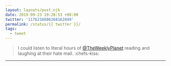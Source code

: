 ```yaml
---
layout: layouts/post.njk
date: 2019-09-23 19:28:53 +00:00
twitter: '1176216886268162049'
permalink: /status/{{ twitter }}/
tags: 
  - tweet
---
```


> I could listen to literal hours of [@TheWeeklyPlanet](https://twitter.com/TheWeeklyPlanet) reading and laughing at their hate mail. :chefs-kiss:

---
